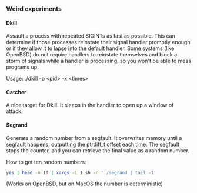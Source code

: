 ### Weird experiments

#### Dkill

Assault a process with repeated SIGINTs as fast as possible. This can determine
if those processes reinstate their signal handler promptly enough or if they
allow it to lapse into the default handler. Some systems (like OpenBSD) do not
require handlers to reinstate themselves and block a storm of signals while a
handler is processing, so you won't be able to mess programs up.

Usage: ./dkill -p \<pid\> -x \<times\>

#### Catcher

A nice target for Dkill. It sleeps in the handler to open up a window of
attack.

#### Segrand

Generate a random number from a segfault. It overwrites memory until a segfault
happens, outputting the ptrdiff\_t offset each time. The segfault stops the
counter, and you can retrieve the final value as a random number.

How to get ten random numbers:

```sh
yes | head -n 10 | xargs -L 1 sh -c './segrand | tail -1'
```

(Works on OpenBSD, but on MacOS the number is deterministic)
